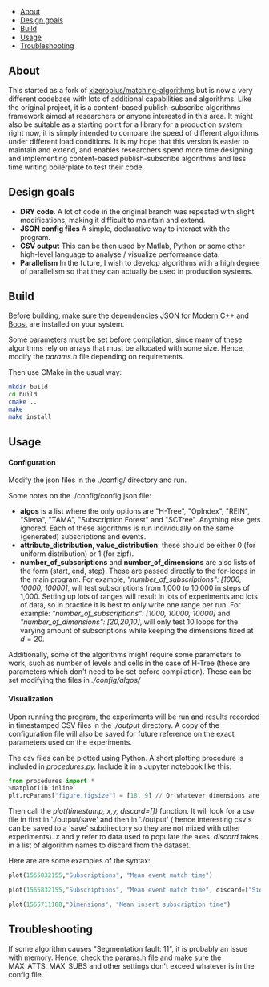 
- [About](#about)
- [Design goals](#design-goals)
- [Build](#build)
- [Usage](#usage)
- [Troubleshooting](#troubleshooting)

## About

This started as a fork of [xizeroplus/matching-algorithms](https://github.com/xizeroplus/matching-algorithm) but is now a very different codebase with lots of additional capabilities and algorithms. Like the original project, it is a content-based publish-subscribe algorithms framework aimed at researchers or anyone interested in this area. It might also be suitable as a starting point for a library for a production system; right now, it is simply intended to compare the speed of different algorithms under different load conditions. It is my hope that this version is easier to maintain and extend, and enables researchers spend more time designing and implementing content-based publish-subscribe algorithms and less time writing boilerplate to test their code.

## Design goals

- **DRY code**. A lot of code in the original branch was repeated with slight modifications, making it difficult to maintain and extend.
- **JSON config files** A simple, declarative way to interact with the program. 
- **CSV output** This can be then used by Matlab, Python or some other high-level language to analyse / visualize performance data.
- **Parallelism** In the future, I wish to develop algorithms with a high degree of parallelism so that they can actually be used in production systems.

## Build

Before building, make sure the dependencies [JSON for Modern C++](https://github.com/nlohmann/json) and [Boost](https://www.boost.org/) are installed on your system. 

Some parameters must be set before compilation, since many of these algorithms rely on arrays that must be allocated with some size. Hence, modify the *params.h* file depending on requirements.

Then use CMake in the usual way:

```bash
mkdir build
cd build
cmake ..
make
make install
```

## Usage

#### Configuration

Modify the json files in the ./config/ directory and run. 

Some notes on the ./config/config.json file:
 - **algos** is a list where the only options are "H-Tree", "OpIndex", "REIN", "Siena", "TAMA", "Subscription Forest" and "SCTree". Anything else gets ignored. Each of these algorithms is run individually on the same (generated) subscriptions and events.
 - **attribute_distribution, value_distribution**: these should be either 0 (for uniform distribution) or 1 (for zipf).
 - **number_of_subscriptions** and **number_of_dimensions** are also lists of the form (start, end, step). These are passed directly to the for-loops in the main program. For example, *"number_of_subscriptions": [1000, 10000, 10000]*, will test subscriptions from 1,000 to 10,000 in steps of 1,000. Setting up lots of ranges will result in lots of experiments and lots of data, so in practice it is best to only write one range per run. For example: *"number_of_subscriptions": [1000, 10000, 10000]* and 	*"number_of_dimensions": [20,20,10]*, will only test 10 loops for the varying amount of subscriptions while keeping the dimensions fixed at $d=20$.

Additionally, some of the algorithms might require some parameters to work, such as number of levels and cells in the case of H-Tree (these are parameters which don't need to be set before compilation). These can be set modifying the files in *./config/algos/*

#### Visualization

Upon running the program, the experiments will be run and results recorded in timestamped CSV files in the *./output* directory. A copy of the configuration file will also be saved for future reference on the exact parameters used on the experiments.

The csv files can be plotted using Python. A short plotting procedure is included in *procedures.py.* Include it in a Jupyter notebook like this:

```python
from procedures import *
%matplotlib inline
plt.rcParams["figure.figsize"] = [18, 9] // Or whatever dimensions are desired.
```

Then call the *plot(timestamp, x,y, discard=[])* function. It will look for a csv file in first in './output/save' and then in './output' ( hence interesting csv's can be saved to a 'save' subdirectory so they are not mixed with other experiments). *x* and *y* refer to data used to populate the axes. *discard* takes in a list of algorithm names to discard from the dataset.

 Here are are some examples of the syntax:

```python
plot(1565832155,"Subscriptions", "Mean event match time")

plot(1565832155,"Subscriptions", "Mean event match time", discard=["Siena", "REIN"])

plot(1565711188,"Dimensions", "Mean insert subscription time")
```



## Troubleshooting

If some  algorithm causes "Segmentation fault: 11", it is probably an issue with memory. Hence, check the params.h file and make sure the MAX_ATTS, MAX_SUBS and other settings don't exceed whatever is in the config file. 